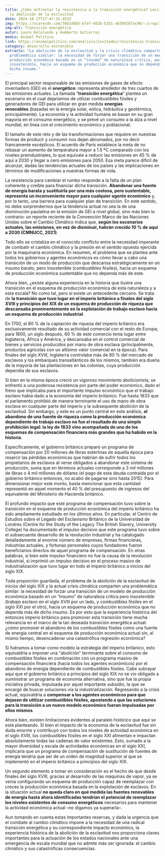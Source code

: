```yaml
---
title: ¿Cómo enfrentar la resistencia a la transición energética? Lecciones de
  la abolición de la esclavitud
date: 2024-10-17T17:47:31.452Z
img: https://ucarecdn.com/76b1d685-bfef-4828-b251-a839d267ac96/-/crop/740x380/0,342/-/preview/
img-alt: Transición energética
autor: Laure Delalande y Humberto Gutiérrez
medio: Animal Político
link: https://animalpolitico.com/analisis/invitades/resistencia-transicion-energetica
category: desarrollo-sostenible
extracto: "La abolición de la esclavitud y la crisis climática comparten una
  problemática similar: la necesidad de forzar una transición de un modelo de
  producción económica basado en un “insumo” de naturaleza crítica, pero
  insostenible, hacia un esquema de producción económica que no dependa más de
  dicho insumo."
---
```

El principal sector responsable de las emisiones de gases de efecto invernadero (GEI) es el **energético**: representa alrededor de tres cuartos de las emisiones actuales. La llamada “**transición energética**” plantea un escenario en el cual dejaríamos de utilizar combustibles fósiles y generadores de GEI para utilizar en gran medida **energías renovables** (basadas en la energía solar, eólica, hidráulica y geotérmica, principalmente). La economía y la actividad humana se basan en su gran mayoría en el consumo energético, y se prevé un consumo a la alza a nivel mundial, en línea con el crecimiento económico y poblacional.

El tamaño de este reto y de las transformaciones que requiere en nuestras formas de producir y consumir nos dejan abrumados, por no decir francamente escépticos. El acuerdo de París establece la meta de no rebasar un aumento de temperatura mayor a 1.5 ºC comparado con los niveles preindustriales, lo que equivale a reducir las emisiones en 45 % de aquí a 2030 y llegar a cero emisiones para 2050.  Esa meta parece difícil de alcanzar, dadas las tendencias actuales de los países y las implicaciones en términos de modificaciones a nuestras formas de vida.

La resistencia para cambiar el rumbo responde a la falta de un plan coherente y creíble para financiar dicha transición. **Abandonar una fuente de energía barata y sustituirla por una más costosa, pero sustentable, representa un inconveniente mayor para cualquier agente económico** y, por lo tanto, una barrera para cualquier plan de transición. En este sentido, no debe sorprendernos que la tendencia actual no sea la de una disminución paulatina en la emisión de GEI a nivel global, sino más bien lo contrario: un reporte reciente de la Convención Marco de las Naciones Unidas sobre el Cambio Climático indica que, **según los escenarios actuales, las emisiones, en vez de disminuir, habrán crecido 10 % de aquí a 2030 (CMNUCC, 2021)**.

Todo ello se cristaliza en el conocido conflicto entre la necesidad imperante de combatir el cambio climático y la presión en el sentido opuesto ejercida por la maquinaria económica. En resumen, el problema que se plantea ante todos los gobiernos y agentes económicos es cómo llevar a cabo una transición de un modo de producción que descansa estratégicamente en un insumo barato, pero insostenible (combustibles fósiles), hacia un esquema de producción económica sustentable que no dependa más de este.

Ahora bien, ¿existe alguna experiencia en la historia que ilustre una transición en el esquema de producción económica de esta naturaleza y a esta escala? No como tal, pero sí existe un antecedente cercano. Se trata de **la transición que tuvo lugar en el imperio británico a finales del siglo XVIII y principios del XIX de un esquema de producción de riqueza que descansaba prominentemente en la explotación de trabajo esclavo hacia un esquema de producción industrial**.

En 1700, el 80 % de la captación de riqueza del imperio británico era exclusivamente resultado de su actividad comercial con el resto de Europa; para 1800, un siglo después, 60 % de este comercio tenía lugar entre Inglaterra, África y América, y descansaba en el control comercial de bienes y servicios producidos por mano de obra esclava (principalmente, productos agrícolas con un altísimo valor comercial en la época). Para finales del siglo XVIII, Inglaterra controlaba más de 80 % del mercado de esclavos y los embarques transatlánticos de los mismos; también era dueña de la mayoría de las plantaciones en las colonias, cuya producción dependía de sus esclavos.

Si bien en la misma época creció un vigoroso movimiento abolicionista, se enfrentó a una poderosa resistencia por parte del poder económico, dado el freno que implicaba para el importante impulso económico que el trabajo esclavo había dado a la economía del imperio británico. Fue hasta 1833 que el parlamento prohibió de manera terminante el uso de mano de obra esclava en cualquier parte del imperio y la subsequente abolición de la esclavitud. Sin embargo, y este es un punto central en este análisis, **el abandono de una fuente de riqueza como la producción económica dependiente de trabajo esclavo no fue el resultado de una simple prohibición legal: la ley de 1833 vino acompañada de uno de los esquemas de compensación financiera más grandes que ha habido en la historia**.

Específicamente, el gobierno británico preparó un programa de compensación por 20 millones de libras esterlinas de aquella época para resarcir las pérdidas económicas que habrían de sufrir todos los propietarios de esclavos al verse obligados a abandonar este sistema de producción, suma que en términos actuales corresponde a 3 mil millones de libras o 4 mil millones de dólares (el pago de esta deuda contraída por el gobierno británico entonces, no acabó de pagarse sino hasta 2015). Para dimensionar mejor este monto, basta mencionar que esta cantidad representó en aquel momento el 40 % del presupuesto de ingresos del equivalente del Ministerio de Hacienda británico.

El profundo impacto que este programa de compensación tuvo sobre la transición en el esquema de producción económica del imperio británico ha sido ampliamente estudiado en los últimos años. En particular, el Centro de Estudios sobre el Legado del Esclavismo Británico de la Universidad de Londres (Centre for the Study of the Legacy The British Slavery, University College) ha documentado el impulso decisivo que este programa tuvo sobre el subsecuente desarrollo de la revolución industrial y ha catalogado detalladamente al enorme número de empresas, firmas financieras, industrias actuales, y fortunas personales cuyos fundadores fueron beneficiarios directos de aquel programa de compensación. En otras palabras, si bien este impulso financiero no fue la causa de la revolución industrial, si imprimió un impulso decisivo en el proceso masivo de industrialización que tuvo lugar en todo el imperio británico a inicios del siglo XIX.

Toda proporción guardada, el problema de la abolición de la esclavitud de inicios del siglo XIX y la actual crisis climática comparten una problemática similar: la necesidad de forzar una transición de un modelo de producción económica basado en un “insumo” de naturaleza crítica pero insostenible (trabajo esclavo en el siglo XVIII por un lado, y combustibles fósiles en el siglo XXI por el otro), hacia un esquema de producción económica que no dependa más de dicho insumo. Es por esto que la experiencia histórica del entonces imperio británico para promover esta transición tiene mucha relevancia en el marco de la tan deseada transición energética actual: ¿cómo promover el abandono de los combustibles fósiles como una fuente de energía central en el esquema de producción económica actual sin, al mismo tiempo, desencadenar una catastrófica regresión económica?

Si fuéramos a tomar como modelo la estrategia del imperio británico, esto equivaldría a imponer una “abolición” terminante sobre el consumo de combustibles fósiles en combinación con un programa masivo de compensación financiera (hacia todos los agentes económicos) por el abandono de energía dependiente de combustibles fósiles. Cabe subrayar aquí que el gobierno británico a principios del siglo XIX no se vio obligado a suministrar un programa de economía alternativa, sino que fue la propia iniciativa privada, impulsada por aquel importante subsidio, la que se encargó de buscar soluciones vía la industrialización. Regresando a la crisis actual, equivaldría a **compensar a los agentes económicos para que dejasen de utilizar combustibles fósiles, apostando a que las soluciones para la transición a un nuevo modelo económico fueran impulsadas por ellos mismos**.

Ahora bien, existen limitaciones evidentes al paralelo histórico que aquí se está planteando. Si bien el impacto de la economia de la esclavitud fue sin duda enorme y contribuyó con todos los niveles de actividad económica en el siglo XVIII, los combustibles fósiles en el siglo XXI alimentan e impactan absolutamente todas las cadenas de valor existentes. Esto, sumado a la mayor diversidad y escala de actividades económicas en el siglo XXI, implicaría que un programa de compensación de sustitución de fuentes de energía tendría que ser de un orden de magnitud superior al que se implementó en el imperio británico a principios del siglo XIX.

Un segundo elemento a tomar en consideración es el hecho de que desde finales del siglo XVIII, gracias al desarrollo de las máquinas de vapor, ya se venía configurando un esquema de producción capaz de reemplazar con creces la producción económica basada en la explotación de esclavos. En la situación actual **no queda claro en qué medida las fuentes renovables de energía hasta ahora identificadas tendrían el potencial de reemplazar los niveles existentes de consumo energéticos** necesarios para mantener la actividad económica actual –no digamos ya superarla–.

Aun tomando en cuenta estas importantes reservas, y dada la urgencia que el combate al cambio climático impone a la necesidad de una radical transición energética y su correspondiente impacto económico, la experiencia histórica de la abolición de la esclavitud nos proporciona claves importantes para la actuación de los estados nacionales ante una emergencia de escala mundial que no admite más ser ignorada: el cambio climático y sus catastróficas consecuencias.